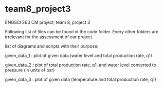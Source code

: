 # team8_project3
ENGSCI 263 CM project; team 8, project 3

Following list of files can be found in the code folder. Every other folders are irrelevant for the assessment of our project. 

list of diagrams and scripts with their purpose:

given_data_1 : plot of given data (water level and total production rate, q1)

given_data_2 : plot of total production rate, q1, and water level converted to pressure (in units of bar) 

given_data_3 : plot of given data (temperature and total production rate, q1)

